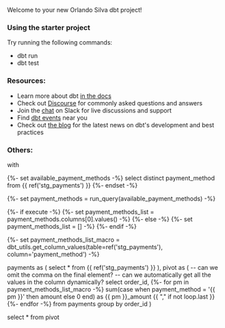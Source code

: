 Welcome to your new Orlando Silva dbt project!

### Using the starter project

Try running the following commands:
- dbt run
- dbt test


### Resources:
- Learn more about dbt [in the docs](https://docs.getdbt.com/docs/introduction)
- Check out [Discourse](https://discourse.getdbt.com/) for commonly asked questions and answers
- Join the [chat](http://slack.getdbt.com/) on Slack for live discussions and support
- Find [dbt events](https://events.getdbt.com) near you
- Check out [the blog](https://blog.getdbt.com/) for the latest news on dbt's development and best practices



### Others:
with 

{%- set available_payment_methods -%}
select distinct payment_method from {{ ref('stg_payments') }}
{%- endset -%}

{%- set payment_methods = run_query(available_payment_methods) -%}

{%- if execute -%}
{%- set payment_methods_list = payment_methods.columns[0].values() -%}
{%- else -%}
{%- set payment_methods_list = [] -%}
{%- endif -%}


{%- set payment_methods_list_macro = dbt_utils.get_column_values(table=ref('stg_payments'), column='payment_method') -%}


payments as (
select * from {{ ref('stg_payments') }}
), pivot as (
  -- can we omit the comma on the final element?
  -- can we automatically get all the values in the column dynamically?
  select
    order_id,
    {%- for pm in payment_methods_list_macro -%}
    sum(case when payment_method = '{{ pm }}' then amount else 0 end) as {{ pm }}_amount
    {{ "," if not loop.last }}
    {%- endfor -%}
  from payments
  group by order_id
)

select *
from pivot